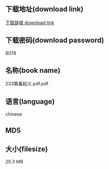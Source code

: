 ## 下载地址(download link)
[下载链接 download link](https://tutu365.netlify.app/?s=233%E9%BB%84%E5%B7%A2%E8%B5%B7%E4%B9%89.pdf)

## 下载密码(download password)
8078

## 名称(book name)
233黄巢起义.pdf.pdf

## 语言(language)
chinese

## MD5


## 大小(filesize)
20.3 MB

